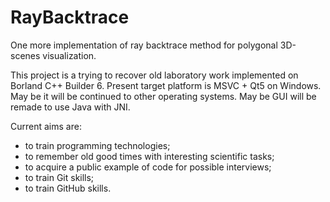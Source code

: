 # RayBacktrace
One more implementation of ray backtrace method for polygonal 3D-scenes visualization.

This project is a trying to recover old laboratory work implemented on Borland C++ Builder 6. Present target platform is MSVC + Qt5 on Windows. May be it will be continued to other operating systems. May be GUI will be remade to use Java with JNI.

Current aims are:
* to train programming technologies;
* to remember old good times with interesting scientific tasks;
* to acquire a public example of code for possible interviews;
* to train Git skills;
* to train GitHub skills.